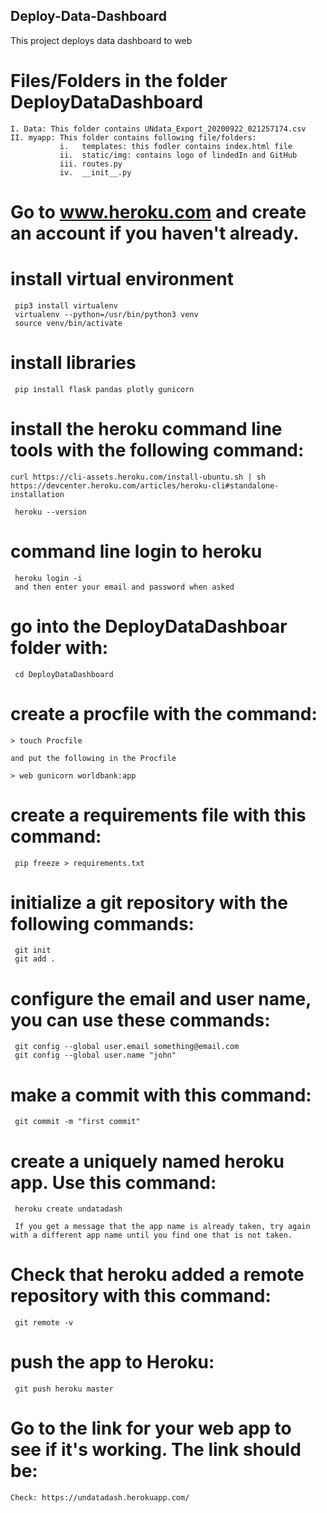 ## Deploy-Data-Dashboard

This project deploys data dashboard to web

# Files/Folders in the folder DeployDataDashboard
    I. Data: This folder contains UNdata_Export_20200922_021257174.csv 
    II. myapp: This folder contains following file/folders:
               i.   templates: this fodler contains index.html file
               ii.  static/img: contains logo of lindedIn and GitHub
               iii. routes.py
               iv.  __init__.py
  

# Go to www.heroku.com and create an account if you haven't already.

# install virtual environment
    
     pip3 install virtualenv
     virtualenv --python=/usr/bin/python3 venv
     source venv/bin/activate
# install libraries
     pip install flask pandas plotly gunicorn
     
# install the heroku command line tools with the following command:
    
    curl https://cli-assets.heroku.com/install-ubuntu.sh | sh
    https://devcenter.heroku.com/articles/heroku-cli#standalone-installation
    
     heroku --version
     
# command line login to heroku
     heroku login -i
     and then enter your email and password when asked

# go into the DeployDataDashboar folder with:
     cd DeployDataDashboard
     
# create a procfile with the command:
    > touch Procfile
    
    and put the following in the Procfile
    
    > web gunicorn worldbank:app
     
#  create a requirements file with this command:

     pip freeze > requirements.txt
     
# initialize a git repository with the following commands:
     git init
     git add .
     
# configure the email and user name, you can use these commands:
     git config --global user.email something@email.com
     git config --global user.name "john"
     
# make a commit with this command:
     git commit -m "first commit"
     
# create a uniquely named heroku app. Use this command:
     heroku create undatadash
     
     If you get a message that the app name is already taken, try again with a different app name until you find one that is not taken.
# Check that heroku added a remote repository with this command:     
     git remote -v
#  push the app to Heroku:
     git push heroku master
     
# Go to the link for your web app to see if it's working. The link should be:
    Check: https://undatadash.herokuapp.com/

